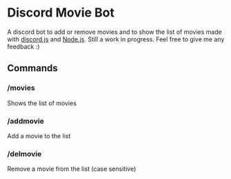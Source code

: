 # Discord Movie Bot
 A discord bot to add or remove movies and to show the list of movies made with [discord.js](https://discord.js.org) and [Node.js](https://nodejs.org/en).
 Still a work in progress. Feel free to give me any feedback :)

 ## Commands
 ### /movies
 Shows the list of movies

 ### /addmovie <movie>
 Add a movie to the list

  ### /delmovie <movie>
 Remove a movie from the list (case sensitive)

 
